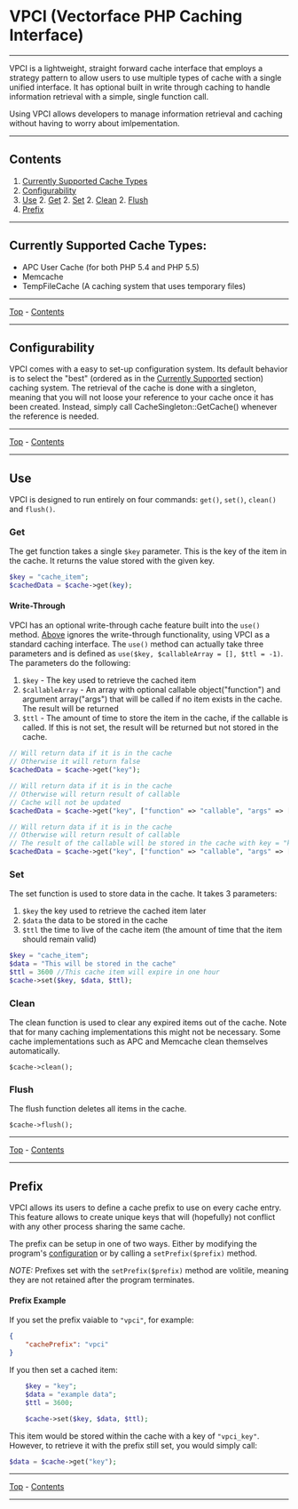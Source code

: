 # VPCI (Vectorface PHP Caching Interface)
***

VPCI is a lightweight, straight forward cache interface that employs a strategy pattern to allow users to use multiple types of cache with a single unified interface.  It has optional built in write through caching to handle information retrieval with a simple, single function call.

Using VPCI allows developers to manage information retrieval and caching without having to worry about imlpementation.

***

## Contents

1. [Currently Supported Cache Types](#currently-supported-cache-types)
1. [Configurability](#configurability)
1. [Use](#use)
	2. [Get](#get)
	2. [Set](#set)
	2. [Clean](#clean)
	2. [Flush](#flush)
1. [Prefix](#prefix)

***

## Currently Supported Cache Types:

* APC User Cache (for both PHP 5.4 and PHP 5.5)
* Memcache
* TempFileCache (A caching system that uses temporary files)

***
[Top](#vpci-vectorface-php-caching-interface) - [Contents](#contents)
***

## Configurability

VPCI comes with a easy to set-up configuration system.  Its default behavior is to select the "best" (ordered as in the [Currently Supported](#currently-supported-cache-types) section) caching system.  The retrieval of the cache is done with a singleton, meaning that you will not loose your reference to your cache once it has been created.  Instead, simply call CacheSingleton::GetCache() whenever the reference is needed.

***
[Top](#vpci-vectorface-php-caching-interface) - [Contents](#contents)
***

## Use

VPCI is designed to run entirely on four commands: `get()`, `set()`, `clean()` and `flush()`.

### Get

The get function takes a single `$key` parameter.  This is the key of the item in the cache.  It returns the value stored with the given key.

```php
$key = "cache_item";
$cachedData = $cache->get(key);
```

#### Write-Through

VPCI has an optional write-through cache feature built into the `use()` method.  [Above](#get) ignores the write-through functionality, using VPCI as a standard caching interface.  The `use()` method can actually take three parameters and is defined as `use($key, $callableArray = [], $ttl = -1)`.  The parameters do the following:

1. `$key` - The key used to retrieve the cached item
1. `$callableArray` - An array with optional callable object("function") and argument array("args") that will be called if no item exists in the cache.  The result will be returned
1. `$ttl` - The amount of time to store the item in the cache, if the callable is called.  If this is not set, the result will be returned but not stored in the cache.

```php
// Will return data if it is in the cache
// Otherwise it will return false
$cachedData = $cache->get("key");

// Will return data if it is in the cache
// Otherwise will return result of callable
// Cache will not be updated
$cachedData = $cache->get("key", ["function" => "callable", "args" => []]);

// Will return data if it is in the cache
// Otherwise will return result of callable
// The result of the callable will be stored in the cache with key = "key" and ttl=3600
$cachedData = $cache->get("key", ["function" => "callable", "args" => []], 3600);
```

### Set

The set function is used to store data in the cache.  It takes 3 parameters:

1. `$key` the key used to retrieve the cached item later
1. `$data` the data to be stored in the cache
1. `$ttl` the time to live of the cache item (the amount of time that the item should remain valid)

```php
$key = "cache_item";
$data = "This will be stored in the cache"
$ttl = 3600 //This cache item will expire in one hour
$cache->set($key, $data, $ttl);
```

### Clean

The clean function is used to clear any expired items out of the cache.  Note that for many caching implementations this might not be necessary.  Some cache implementations such as APC and Memcache clean themselves automatically.

	$cache->clean();

### Flush

The flush function deletes all items in the cache.

	$cache->flush();

***
[Top](#vpci-vectorface-php-caching-interface) - [Contents](#contents)
***

## Prefix

VPCI allows its users to define a cache prefix to use on every cache entry.  This feature allows to create unique keys that will (hopefully) not conflict with any other process sharing the same cache.

The prefix can be setup in one of two ways.  Either by modifying the program's [configuration](#configurability) or by calling a `setPrefix($prefix)` method.  

*NOTE:* Prefixes set with the `setPrefix($prefix)` method are volitile, meaning they are not retained after the program terminates.

#### Prefix Example

If you set the prefix vaiable to `"vpci"`, for example:

```json
{
	"cachePrefix": "vpci"
}
```

If you then set a cached item:

```php
	$key = "key";
	$data = "example data";
	$ttl = 3600;

	$cache->set($key, $data, $ttl);
```
This item would be stored within the cache with a key of `"vpci_key"`.  However, to retrieve it with the prefix still set, you would simply call:

```php
$data = $cache->get("key");
```

***
[Top](#vpci-vectorface-php-caching-interface) - [Contents](#contents)
***